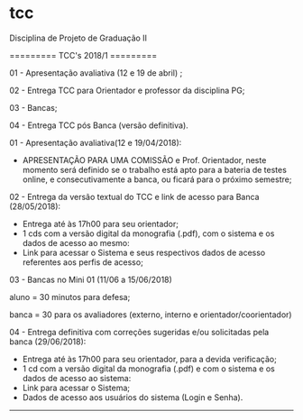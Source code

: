 # tcc

Disciplina de Projeto de Graduação II

========= TCC's 2018/1 =========

01 - Apresentação avaliativa (12 e 19 de abril) ;

02 - Entrega TCC para Orientador e professor da disciplina PG;

03 - Bancas;

04 - Entrega TCC pós Banca (versão definitiva).

 

01 - Apresentação avaliativa(12 e 19/04/2018):

- APRESENTAÇÃO PARA UMA COMISSÃO e Prof. Orientador, neste momento será definido se o trabalho está apto para a bateria de testes online, e consecutivamente a banca, ou ficará para o próximo semestre;

02 - Entrega da versão textual do TCC e link de acesso para Banca (28/05/2018):

- Entrega até às 17h00 para seu orientador;
- 1 cds com a versão digital da monografia (.pdf), com o sistema e os dados de acesso ao mesmo:
- Link para acessar o Sistema e seus respectivos dados de acesso referentes aos perfis de acesso;

03 - Bancas no Mini 01 (11/06 a 15/06/2018)

aluno = 30 minutos para defesa;

banca = 30 para os avaliadores (externo, interno e orientador/coorientador)

04 - Entrega definitiva com correções sugeridas e/ou solicitadas pela banca (29/06/2018):

- Entrega até às 17h00 para seu orientador, para a devida verificação;
- 1 cd com a versão digital da monografia (.pdf) e com o sistema e os dados de acesso ao sistema:
- Link para acessar o Sistema;
- Dados de acesso aos usuários do sistema (Login e Senha).

 ---------------------- 
